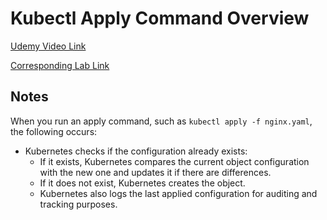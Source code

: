 # Kubectl Apply Command Overview

[Udemy Video Link](https://udemy.com/course/certified-kubernetes-administrator-with-practice-tests/learn/lecture/21500826#overview)

[Corresponding Lab Link](https://uklabs.kodekloud.com/topic/practice-test-imperative-commands-3/)

## Notes

When you run an apply command, such as `kubectl apply -f nginx.yaml`, the following occurs:

- Kubernetes checks if the configuration already exists:
  - If it exists, Kubernetes compares the current object configuration with the new one and updates it if there are differences.
  - If it does not exist, Kubernetes creates the object.
  - Kubernetes also logs the last applied configuration for auditing and tracking purposes.
